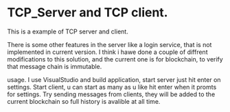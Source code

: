# TCP_Server and TCP client.

This is a example of TCP server and client.

There is some other features in the server like a login service, that is not implemented in current version.
I think i hawe done a couple of diffrent modifications to this solution, and the current one is for blockchain,
to verify that message chain is immutable.

usage.
I use VisualStudio and build application, start server just hit enter on settings.
Start client, u can start as many as u like hit enter when it promts for settings.
Try sending messages from clients, they will be added to the current blockchain so full history is avalible at all time.
